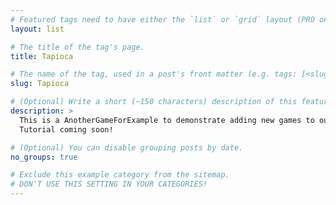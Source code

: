 ```yaml
---
# Featured tags need to have either the `list` or `grid` layout (PRO only).
layout: list

# The title of the tag's page.
title: Tapioca

# The name of the tag, used in a post's front matter (e.g. tags: [<slug>]).
slug: Tapioca

# (Optional) Write a short (~150 characters) description of this featured tag.
description: >
  This is a AnotherGameForExample to demonstrate adding new games to our blog.
  Tutorial coming soon!

# (Optional) You can disable grouping posts by date.
no_groups: true

# Exclude this example category from the sitemap.
# DON'T USE THIS SETTING IN YOUR CATEGORIES!
---
```

